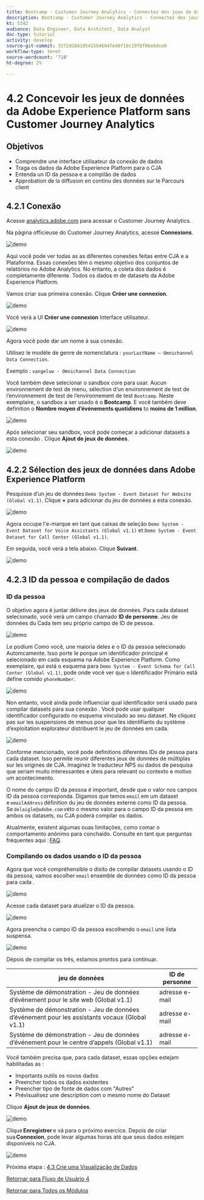 ```yaml
---
title: Bootcamp - Customer Journey Analytics - Connectez des jeux de données Adobe Experience Platform en Customer Journey Analytics - Brésil
description: Bootcamp - Customer Journey Analytics - Connectez des jeux de données Adobe Experience Platform en Customer Journey Analytics - Brésil
kt: 5342
audience: Data Engineer, Data Architect, Data Analyst
doc-type: tutorial
activity: develop
source-git-commit: 3272d288185415b4604fe48f18c19f8f06e6dce0
workflow-type: tm+mt
source-wordcount: '718'
ht-degree: 2%

---
```


# 4.2 Concevoir les jeux de données da Adobe Experience Platform sans Customer Journey Analytics

## Objetivos

- Comprendre une interface utilisateur da conexão de dados
- Traga os dados da Adobe Experience Platform para o CJA
- Entenda un ID da pessoa e a compilão de dados
- Approbation de la diffusion en continu des données sur le Parcours client

## 4.2.1 Conexão

Acesse [analytics.adobe.com](https://analytics.adobe.com) para acessar o Customer Journey Analytics.

Na página officieuse do Customer Journey Analytics, acesse **Connexions**.

![demo](./images/cja2.png)

Aqui você pode ver todas as as diferentes conexões feitas entre CJA e a Plataforma. Essas conexões têm o mesmo objetivo dos conjuntos de relatórios no Adobe Analytics. No entanto, a coleta dos dados é completamente diferente. Todos os dados m de datasets da Adobe Experience Platform.

Vamos criar sua primeira conexão. Clique **Créer une connexion**.

![demo](./images/cja4.png)

Você verá a UI **Créer une connexion** Interface utilisateur.

![demo](./images/cja5.png)

Agora você pode dar um nome à sua conexão.

Utilisez le modèle de genre de nomenclatura : `yourLastName – Omnichannel Data Connection`.

Exemplo : `vangeluw - Omnichannel Data Connection`

Você também deve selecionar o sandbox core para usar. Aucun environnement de test de menu, sélection d’un environnement de test de l’environnement de test de l’environnement de test `Bootcamp`. Neste exemplaire, o sandbox a ser usado é o **Bootcamp**. E você também deve definition o **Nombre moyen d’événements quotidiens** to **moins de 1 million**.

![demo](./images/cjasb.png)

Após selecionar seu sandbox, você pode começar a adicionar datasets a esta conexão . Clique **Ajout de jeux de données**.

![demo](./images/cjasb1.png)

## 4.2.2 Sélection des jeux de données dans Adobe Experience Platform

Pesquisse d’un jeu de données `Demo System - Event Dataset for Website (Global v1.1)`. Clique **+** para adicionar du jeu de données a esta conexão.

![demo](./images/cja7.png)

Agora occupe l&#39;e-marque en tant que caixas de seleção `Demo System - Event Dataset for Voice Assistants (Global v1.1)` et `Demo System - Event Dataset for Call Center (Global v1.1)`.

Em seguida, você verá a tela abaixo. Clique **Suivant**.

![demo](./images/cja9.png)

## 4.2.3 ID da pessoa e compilação de dados

### ID da pessoa

O objetivo agora é juntar délivre des jeux de données. Para cada dataset selecionado, você verá um campo chamado **ID de personne**. Jeu de données du Cada tem seu próprio campo de ID de pessoa.

![demo](./images/cja11.png)

Le podium Como você, une maioria deles e o ID da pessoa selecionado Automcamente. Isso porte le porque um identificador principal é selecionado em cada esquema na Adobe Experience Platform. Como exemplaire, qui está o esquema para `Demo System - Event Schema for Call Center (Global v1.1)`, pode onde você ver que o Identificador Primário está define comido `phoneNumber`.

![demo](./images/cja13.png)

Non entanto, você ainda pode influenciar qual identificador será usado para compilar datasets para sua conexão . Você pode usar qualquer identificador configurado no esquema vinculado ao seu dataset. Ne cliquez pas sur les suspensions de menus pour que les identifiants du système d’exploitation explorateur distribuent le jeu de données em cada.

![demo](./images/cja14.png)

Conforme mencionado, você pode definitions diferentes IDs de pessoa para cada dataset. Isso permite reunir diferentes jeux de données de múltiplas sur les origines de CJA. Imaginez le traducteur NPS ou dados de pesquisa que seriam muito interessantes e úteis para relevant ou contexto e motivo um acontecimento.

O nome do campo ID da pessoa é important, desde que o valor nos campos ID da pessoa corresponda. Digamos que temos `email` em um dataset e `emailAddress` définition du jeu de données externe como ID da pessoa. Se `delaigle@adobe.com` véto o mesmo valor para o campo ID da pessoa em ambos os datasets, ou CJA poderá compilar os dados.

Atualmente, existent algumas ouas limitações, como comar o comportamento anônimo para conchaido. Consulte en tant que perguntas fréquentes aqui : [FAQ](https://experienceleague.adobe.com/docs/analytics-platform/using/cja-overview/cja-faq.html?lang=fr).


### Compilando os dados usando o ID da pessoa

Agora que você compréhensible o disito de compilar datasets usando o ID da pessoa, vamos escolher `email` ensemble de données como ID da pessoa para cada .

![demo](./images/cja15.png)

Acesse cada dataset para atualizar o ID da pessoa.

![demo](./images/cja12a.png)

Agora preencha o campo ID da pessoa escolhendo o `email` une lista suspensa.

![demo](./images/cja17.png)

Dépois de compilar os três, estamos prontos para continuar.

| jeu de données | ID de personne |
| ----------------- |-------------| 
| Système de démonstration - Jeu de données d’événement pour le site web (Global v1.1) | adresse e-mail |
| Système de démonstration - Jeu de données d’événement pour les assistants vocaux (Global v1.1) | adresse e-mail |
| Système de démonstration - Jeu de données d’événement pour le centre d’appels (Global v1.1) | adresse e-mail |

Você também precisa que, para cada dataset, essas opções estejam habilitadas as :

- Importants outils os novos dados
- Preencher todos os dados existentes
- Preencher tipo de fonte de dados com &quot;Autres&quot;
- Prévisualisez une description com o mesmo nome do Dataset

Clique **Ajout de jeux de données**.

![demo](./images/cja16.png)

Clique **Enregistrer** e vá para o próximo exercice. Depois de criar sua **Connexion**, pode levar algumas horas até que seus dados estejam disponíveis no CJA.

![demo](./images/cja20.png)

Próxima etapa : [4.3 Crie uma Visualização de Dados](./ex3.md)

[Retornar para Fluxo de Usuário 4](./uc4.md)

[Retornar para Todos os Módulos](./../../overview.md)
